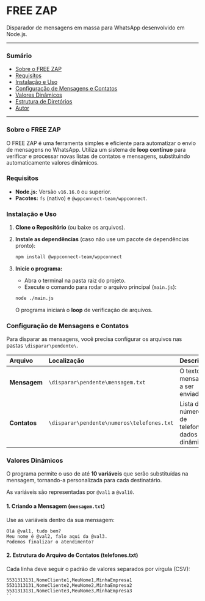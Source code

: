 # FREE ZAP

Disparador de mensagens em massa para WhatsApp desenvolvido em Node.js.

---

### **Sumário**

* [Sobre o FREE ZAP](#sobre-o-free-zap)
* [Requisitos](#requisitos)
* [Instalação e Uso](#instalação-e-uso)
* [Configuração de Mensagens e Contatos](#configuração-de-mensagens-e-contatos)
* [Valores Dinâmicos](#valores-dinâmicos)
* [Estrutura de Diretórios](#estrutura-de-diretórios)
* [Autor](#autor)

---

### **Sobre o FREE ZAP**

O FREE ZAP é uma ferramenta simples e eficiente para automatizar o envio de mensagens no WhatsApp. Utiliza um sistema de **loop contínuo** para verificar e processar novas listas de contatos e mensagens, substituindo automaticamente valores dinâmicos.

### **Requisitos**

* **Node.js:** Versão `v16.16.0` ou superior.
* **Pacotes:** `fs` (nativo) e `@wppconnect-team/wppconnect`.

### **Instalação e Uso**

1.  **Clone o Repositório** (ou baixe os arquivos).
2.  **Instale as dependências** (caso não use um pacote de dependências pronto):

    ```bash
    npm install @wppconnect-team/wppconnect
    ```

3.  **Inicie o programa:**
    * Abra o terminal na pasta raiz do projeto.
    * Execute o comando para rodar o arquivo principal (`main.js`):

    ```bash
    node ./main.js
    ```

    O programa iniciará o **loop** de verificação de arquivos.

### **Configuração de Mensagens e Contatos**

Para disparar as mensagens, você precisa configurar os arquivos nas pastas `\disparar\pendente\`.

| Arquivo | Localização | Descrição |
| :--- | :--- | :--- |
| **Mensagem** | `\disparar\pendente\mensagem.txt` | O texto da mensagem a ser enviada. |
| **Contatos** | `\disparar\pendente\numeros\telefones.txt` | Lista de números de telefone e dados dinâmicos. |

### **Valores Dinâmicos**

O programa permite o uso de até **10 variáveis** que serão substituídas na mensagem, tornando-a personalizada para cada destinatário.

As variáveis são representadas por `@val1` a `@val10`.

#### **1. Criando a Mensagem (`mensagem.txt`)**

Use as variáveis dentro da sua mensagem:

```text
Olá @val1, tudo bem?
Meu nome é @val2, falo aqui da @val3.
Podemos finalizar o atendimento?
```

#### **2. Estrutura do Arquivo de Contatos (telefones.txt)**

Cada linha deve seguir o padrão de valores separados por vírgula (CSV):

```text
5531313131,NomeCliente1,MeuNome1,MinhaEmpresa1
5531313131,NomeCliente2,MeuNome2,MinhaEmpresa2
5531313131,NomeCliente3,MeuNome3,MinhaEmpresa3
``